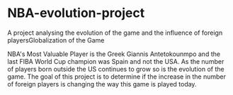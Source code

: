 # NBA-evolution-project
A project analysing the evolution of the game and the influence of foreign playersGlobalization of the Game

NBA's Most Valuable Player is the Greek Giannis Antetokounmpo and the last FIBA World Cup champion was Spain and not the USA. 
As the number of players born outside the US continues to grow so is the evolution of the game.
The goal of this project is to determine if the increase in the number of foreign players is changing the way this game is played today.   
